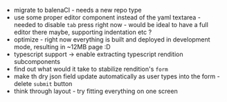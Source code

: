 * migrate to balenaCI - needs a new repo type
* use some proper editor component instead of the yaml textarea - needed to disable `tab` press right now - would be ideal to have a full editor there maybe, supporting indentation etc ?
* optimize - right now everything is built and deployed in development mode, resulting in ~12MB page :D
* typescript support -> enable extracting typescript rendition subcomponents
* find out what would it take to stabilize rendition's `form`
* make th dry json field update automatically as user types into the form - delete `submit` button
* think through layout - try fitting everything on one screen

